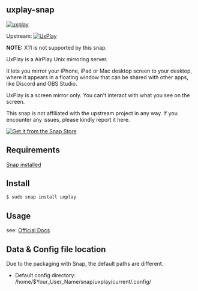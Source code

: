 ## uxplay-snap
[![uxplay](https://snapcraft.io/uxplay/badge.svg)](https://snapcraft.io/uxplay)

Upstream: [![UxPlay](https://img.shields.io/github/v/release/FDH2/UxPlay?logo=github)](https://github.com/FDH2/UxPlay)

**NOTE:** X11 is not supported by this snap.

UxPlay is a AirPlay Unix mirroring server.

It lets you mirror your iPhone, iPad or Mac desktop screen to your desktop, where it appears in a floating window that can be shared with other apps, like Discord and OBS Studio.

UxPlay is a screen mirror only. You can't interact with what you see on the screen.

This snap is not affiliated with the upstream project in any way. If you encounter any issues, please kindly report it here.

[![Get it from the Snap Store](https://snapcraft.io/static/images/badges/en/snap-store-black.svg)](https://snapcraft.io/uxplay)

## Requirements

[Snap installed](https://snapcraft.io/docs/installing-snapd)

## Install

```bash
$ sudo snap install uxplay
```

## Usage

see: [Official Docs](https://github.com/FDH2/UxPlay?tab=readme-ov-file#usage)


## Data & Config file location

Due to the packaging with Snap, the default paths are different.

- Default config directory: /home/$Your_User_Name/snap/uxplay/current/.config/
